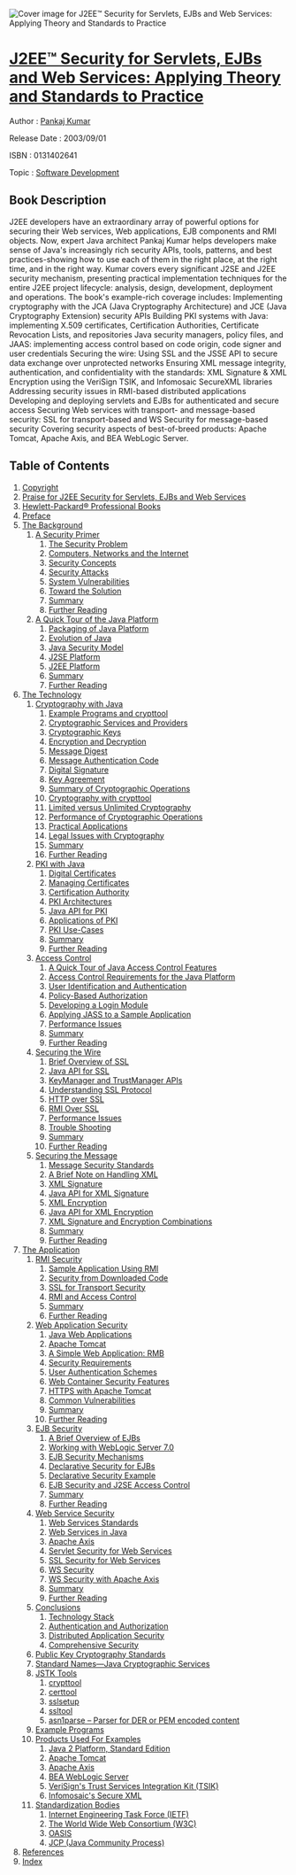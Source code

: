![Cover image for J2EE™ Security for Servlets, EJBs and Web Services: Applying Theory and Standards to Practice](https://imgdetail.ebookreading.net/cover/cover/software_development/EB0131402641.jpg)

[J2EE™ Security for Servlets, EJBs and Web Services: Applying Theory and Standards to Practice](https://ebookreading.net/view/book/J2EE%E2%84%A2+Security+for+Servlets%2C+EJBs+and+Web+Services%3A+Applying+Theory+and+Standards+to+Practice-EB0131402641_1.html "J2EE™ Security for Servlets, EJBs and Web Services: Applying Theory and Standards to Practice")
====================================================================================================================

Author : [Pankaj Kumar](https://ebookreading.net/search/author/Pankaj+Kumar)

Release Date : 2003/09/01

ISBN : 0131402641

Topic : [Software Development](https://ebookreading.net/search/category/software-development)

Book Description
-----------------

J2EE developers have an extraordinary array of powerful options for securing their Web services, Web applications, EJB components and RMI objects. Now, expert Java architect Pankaj Kumar helps developers make sense of Java's increasingly rich security APIs, tools, patterns, and best practices-showing how to use each of them in the right place, at the right time, and in the right way.
Kumar covers every significant J2SE and J2EE security mechanism, presenting practical implementation techniques for the entire J2EE project lifecycle: analysis, design, development, deployment and operations. The book's example-rich coverage includes:
Implementing cryptography with the JCA (Java Cryptography Architecture) and JCE (Java Cryptography Extension) security APIs
Building PKI systems with Java: implementing X.509 certificates, Certification Authorities, Certificate Revocation Lists, and repositories
Java security managers, policy files, and JAAS: implementing access control based on code origin, code signer and user credentials
Securing the wire: Using SSL and the JSSE API to secure data exchange over unprotected networks
Ensuring XML message integrity, authentication, and confidentiality with the standards: XML Signature &amp; XML Encryption using the VeriSign TSIK, and Infomosaic SecureXML libraries
Addressing security issues in RMI-based distributed applications
Developing and deploying servlets and EJBs for authenticated and secure access
Securing Web services with transport- and message-based security: SSL for transport-based and WS Security for message-based security
Covering security aspects of best-of-breed products: Apache Tomcat, Apache Axis, and BEA WebLogic Server.
              
Table of Contents
-----------------

1. [Copyright](https://ebookreading.net/view/book/J2EE%E2%84%A2+Security+for+Servlets%2C+EJBs+and+Web+Services%3A+Applying+Theory+and+Standards+to+Practice-EB0131402641_1.html)
1. [Praise for J2EE Security for Servlets, EJBs and Web Services](https://ebookreading.net/view/book/J2EE%E2%84%A2+Security+for+Servlets%2C+EJBs+and+Web+Services%3A+Applying+Theory+and+Standards+to+Practice-EB0131402641_2.html)
1. [Hewlett-Packard® Professional Books](https://ebookreading.net/view/book/J2EE%E2%84%A2+Security+for+Servlets%2C+EJBs+and+Web+Services%3A+Applying+Theory+and+Standards+to+Practice-EB0131402641_3.html)
1. [Preface](https://ebookreading.net/view/book/J2EE%E2%84%A2+Security+for+Servlets%2C+EJBs+and+Web+Services%3A+Applying+Theory+and+Standards+to+Practice-EB0131402641_4.html)
1. [The Background](https://ebookreading.net/view/book/J2EE%E2%84%A2+Security+for+Servlets%2C+EJBs+and+Web+Services%3A+Applying+Theory+and+Standards+to+Practice-EB0131402641_5.html)
    1. [A Security Primer](https://ebookreading.net/view/book/J2EE%E2%84%A2+Security+for+Servlets%2C+EJBs+and+Web+Services%3A+Applying+Theory+and+Standards+to+Practice-EB0131402641_6.html)
        1. [The Security Problem](https://ebookreading.net/view/book/J2EE%E2%84%A2+Security+for+Servlets%2C+EJBs+and+Web+Services%3A+Applying+Theory+and+Standards+to+Practice-EB0131402641_7.html)
        1. [Computers, Networks and the Internet](https://ebookreading.net/view/book/J2EE%E2%84%A2+Security+for+Servlets%2C+EJBs+and+Web+Services%3A+Applying+Theory+and+Standards+to+Practice-EB0131402641_8.html)
        1. [Security Concepts](https://ebookreading.net/view/book/J2EE%E2%84%A2+Security+for+Servlets%2C+EJBs+and+Web+Services%3A+Applying+Theory+and+Standards+to+Practice-EB0131402641_9.html)
        1. [Security Attacks](https://ebookreading.net/view/book/J2EE%E2%84%A2+Security+for+Servlets%2C+EJBs+and+Web+Services%3A+Applying+Theory+and+Standards+to+Practice-EB0131402641_10.html)
        1. [System Vulnerabilities](https://ebookreading.net/view/book/J2EE%E2%84%A2+Security+for+Servlets%2C+EJBs+and+Web+Services%3A+Applying+Theory+and+Standards+to+Practice-EB0131402641_11.html)
        1. [Toward the Solution](https://ebookreading.net/view/book/J2EE%E2%84%A2+Security+for+Servlets%2C+EJBs+and+Web+Services%3A+Applying+Theory+and+Standards+to+Practice-EB0131402641_12.html)
        1. [Summary](https://ebookreading.net/view/book/J2EE%E2%84%A2+Security+for+Servlets%2C+EJBs+and+Web+Services%3A+Applying+Theory+and+Standards+to+Practice-EB0131402641_13.html)
        1. [Further Reading](https://ebookreading.net/view/book/J2EE%E2%84%A2+Security+for+Servlets%2C+EJBs+and+Web+Services%3A+Applying+Theory+and+Standards+to+Practice-EB0131402641_14.html)
    1. [A Quick Tour of the Java Platform](https://ebookreading.net/view/book/J2EE%E2%84%A2+Security+for+Servlets%2C+EJBs+and+Web+Services%3A+Applying+Theory+and+Standards+to+Practice-EB0131402641_15.html)
        1. [Packaging of Java Platform](https://ebookreading.net/view/book/J2EE%E2%84%A2+Security+for+Servlets%2C+EJBs+and+Web+Services%3A+Applying+Theory+and+Standards+to+Practice-EB0131402641_16.html)
        1. [Evolution of Java](https://ebookreading.net/view/book/J2EE%E2%84%A2+Security+for+Servlets%2C+EJBs+and+Web+Services%3A+Applying+Theory+and+Standards+to+Practice-EB0131402641_17.html)
        1. [Java Security Model](https://ebookreading.net/view/book/J2EE%E2%84%A2+Security+for+Servlets%2C+EJBs+and+Web+Services%3A+Applying+Theory+and+Standards+to+Practice-EB0131402641_18.html)
        1. [J2SE Platform](https://ebookreading.net/view/book/J2EE%E2%84%A2+Security+for+Servlets%2C+EJBs+and+Web+Services%3A+Applying+Theory+and+Standards+to+Practice-EB0131402641_19.html)
        1. [J2EE Platform](https://ebookreading.net/view/book/J2EE%E2%84%A2+Security+for+Servlets%2C+EJBs+and+Web+Services%3A+Applying+Theory+and+Standards+to+Practice-EB0131402641_20.html)
        1. [Summary](https://ebookreading.net/view/book/J2EE%E2%84%A2+Security+for+Servlets%2C+EJBs+and+Web+Services%3A+Applying+Theory+and+Standards+to+Practice-EB0131402641_21.html)
        1. [Further Reading](https://ebookreading.net/view/book/J2EE%E2%84%A2+Security+for+Servlets%2C+EJBs+and+Web+Services%3A+Applying+Theory+and+Standards+to+Practice-EB0131402641_22.html)
1. [The Technology](https://ebookreading.net/view/book/J2EE%E2%84%A2+Security+for+Servlets%2C+EJBs+and+Web+Services%3A+Applying+Theory+and+Standards+to+Practice-EB0131402641_23.html)
    1. [Cryptography with Java](https://ebookreading.net/view/book/J2EE%E2%84%A2+Security+for+Servlets%2C+EJBs+and+Web+Services%3A+Applying+Theory+and+Standards+to+Practice-EB0131402641_24.html)
        1. [Example Programs and crypttool](https://ebookreading.net/view/book/J2EE%E2%84%A2+Security+for+Servlets%2C+EJBs+and+Web+Services%3A+Applying+Theory+and+Standards+to+Practice-EB0131402641_25.html)
        1. [Cryptographic Services and Providers](https://ebookreading.net/view/book/J2EE%E2%84%A2+Security+for+Servlets%2C+EJBs+and+Web+Services%3A+Applying+Theory+and+Standards+to+Practice-EB0131402641_26.html)
        1. [Cryptographic Keys](https://ebookreading.net/view/book/J2EE%E2%84%A2+Security+for+Servlets%2C+EJBs+and+Web+Services%3A+Applying+Theory+and+Standards+to+Practice-EB0131402641_27.html)
        1. [Encryption and Decryption](https://ebookreading.net/view/book/J2EE%E2%84%A2+Security+for+Servlets%2C+EJBs+and+Web+Services%3A+Applying+Theory+and+Standards+to+Practice-EB0131402641_28.html)
        1. [Message Digest](https://ebookreading.net/view/book/J2EE%E2%84%A2+Security+for+Servlets%2C+EJBs+and+Web+Services%3A+Applying+Theory+and+Standards+to+Practice-EB0131402641_29.html)
        1. [Message Authentication Code](https://ebookreading.net/view/book/J2EE%E2%84%A2+Security+for+Servlets%2C+EJBs+and+Web+Services%3A+Applying+Theory+and+Standards+to+Practice-EB0131402641_30.html)
        1. [Digital Signature](https://ebookreading.net/view/book/J2EE%E2%84%A2+Security+for+Servlets%2C+EJBs+and+Web+Services%3A+Applying+Theory+and+Standards+to+Practice-EB0131402641_31.html)
        1. [Key Agreement](https://ebookreading.net/view/book/J2EE%E2%84%A2+Security+for+Servlets%2C+EJBs+and+Web+Services%3A+Applying+Theory+and+Standards+to+Practice-EB0131402641_32.html)
        1. [Summary of Cryptographic Operations](https://ebookreading.net/view/book/J2EE%E2%84%A2+Security+for+Servlets%2C+EJBs+and+Web+Services%3A+Applying+Theory+and+Standards+to+Practice-EB0131402641_33.html)
        1. [Cryptography with crypttool](https://ebookreading.net/view/book/J2EE%E2%84%A2+Security+for+Servlets%2C+EJBs+and+Web+Services%3A+Applying+Theory+and+Standards+to+Practice-EB0131402641_34.html)
        1. [Limited versus Unlimited Cryptography](https://ebookreading.net/view/book/J2EE%E2%84%A2+Security+for+Servlets%2C+EJBs+and+Web+Services%3A+Applying+Theory+and+Standards+to+Practice-EB0131402641_35.html)
        1. [Performance of Cryptographic Operations](https://ebookreading.net/view/book/J2EE%E2%84%A2+Security+for+Servlets%2C+EJBs+and+Web+Services%3A+Applying+Theory+and+Standards+to+Practice-EB0131402641_36.html)
        1. [Practical Applications](https://ebookreading.net/view/book/J2EE%E2%84%A2+Security+for+Servlets%2C+EJBs+and+Web+Services%3A+Applying+Theory+and+Standards+to+Practice-EB0131402641_37.html)
        1. [Legal Issues with Cryptography](https://ebookreading.net/view/book/J2EE%E2%84%A2+Security+for+Servlets%2C+EJBs+and+Web+Services%3A+Applying+Theory+and+Standards+to+Practice-EB0131402641_38.html)
        1. [Summary](https://ebookreading.net/view/book/J2EE%E2%84%A2+Security+for+Servlets%2C+EJBs+and+Web+Services%3A+Applying+Theory+and+Standards+to+Practice-EB0131402641_39.html)
        1. [Further Reading](https://ebookreading.net/view/book/J2EE%E2%84%A2+Security+for+Servlets%2C+EJBs+and+Web+Services%3A+Applying+Theory+and+Standards+to+Practice-EB0131402641_40.html)
    1. [PKI with Java](https://ebookreading.net/view/book/J2EE%E2%84%A2+Security+for+Servlets%2C+EJBs+and+Web+Services%3A+Applying+Theory+and+Standards+to+Practice-EB0131402641_41.html)
        1. [Digital Certificates](https://ebookreading.net/view/book/J2EE%E2%84%A2+Security+for+Servlets%2C+EJBs+and+Web+Services%3A+Applying+Theory+and+Standards+to+Practice-EB0131402641_42.html)
        1. [Managing Certificates](https://ebookreading.net/view/book/J2EE%E2%84%A2+Security+for+Servlets%2C+EJBs+and+Web+Services%3A+Applying+Theory+and+Standards+to+Practice-EB0131402641_43.html)
        1. [Certification Authority](https://ebookreading.net/view/book/J2EE%E2%84%A2+Security+for+Servlets%2C+EJBs+and+Web+Services%3A+Applying+Theory+and+Standards+to+Practice-EB0131402641_44.html)
        1. [PKI Architectures](https://ebookreading.net/view/book/J2EE%E2%84%A2+Security+for+Servlets%2C+EJBs+and+Web+Services%3A+Applying+Theory+and+Standards+to+Practice-EB0131402641_45.html)
        1. [Java API for PKI](https://ebookreading.net/view/book/J2EE%E2%84%A2+Security+for+Servlets%2C+EJBs+and+Web+Services%3A+Applying+Theory+and+Standards+to+Practice-EB0131402641_46.html)
        1. [Applications of PKI](https://ebookreading.net/view/book/J2EE%E2%84%A2+Security+for+Servlets%2C+EJBs+and+Web+Services%3A+Applying+Theory+and+Standards+to+Practice-EB0131402641_47.html)
        1. [PKI Use-Cases](https://ebookreading.net/view/book/J2EE%E2%84%A2+Security+for+Servlets%2C+EJBs+and+Web+Services%3A+Applying+Theory+and+Standards+to+Practice-EB0131402641_48.html)
        1. [Summary](https://ebookreading.net/view/book/J2EE%E2%84%A2+Security+for+Servlets%2C+EJBs+and+Web+Services%3A+Applying+Theory+and+Standards+to+Practice-EB0131402641_49.html)
        1. [Further Reading](https://ebookreading.net/view/book/J2EE%E2%84%A2+Security+for+Servlets%2C+EJBs+and+Web+Services%3A+Applying+Theory+and+Standards+to+Practice-EB0131402641_50.html)
    1. [Access Control](https://ebookreading.net/view/book/J2EE%E2%84%A2+Security+for+Servlets%2C+EJBs+and+Web+Services%3A+Applying+Theory+and+Standards+to+Practice-EB0131402641_51.html)
        1. [A Quick Tour of Java Access Control Features](https://ebookreading.net/view/book/J2EE%E2%84%A2+Security+for+Servlets%2C+EJBs+and+Web+Services%3A+Applying+Theory+and+Standards+to+Practice-EB0131402641_52.html)
        1. [Access Control Requirements for the Java Platform](https://ebookreading.net/view/book/J2EE%E2%84%A2+Security+for+Servlets%2C+EJBs+and+Web+Services%3A+Applying+Theory+and+Standards+to+Practice-EB0131402641_53.html)
        1. [User Identification and Authentication](https://ebookreading.net/view/book/J2EE%E2%84%A2+Security+for+Servlets%2C+EJBs+and+Web+Services%3A+Applying+Theory+and+Standards+to+Practice-EB0131402641_54.html)
        1. [Policy-Based Authorization](https://ebookreading.net/view/book/J2EE%E2%84%A2+Security+for+Servlets%2C+EJBs+and+Web+Services%3A+Applying+Theory+and+Standards+to+Practice-EB0131402641_55.html)
        1. [Developing a Login Module](https://ebookreading.net/view/book/J2EE%E2%84%A2+Security+for+Servlets%2C+EJBs+and+Web+Services%3A+Applying+Theory+and+Standards+to+Practice-EB0131402641_56.html)
        1. [Applying JASS to a Sample Application](https://ebookreading.net/view/book/J2EE%E2%84%A2+Security+for+Servlets%2C+EJBs+and+Web+Services%3A+Applying+Theory+and+Standards+to+Practice-EB0131402641_57.html)
        1. [Performance Issues](https://ebookreading.net/view/book/J2EE%E2%84%A2+Security+for+Servlets%2C+EJBs+and+Web+Services%3A+Applying+Theory+and+Standards+to+Practice-EB0131402641_58.html)
        1. [Summary](https://ebookreading.net/view/book/J2EE%E2%84%A2+Security+for+Servlets%2C+EJBs+and+Web+Services%3A+Applying+Theory+and+Standards+to+Practice-EB0131402641_59.html)
        1. [Further Reading](https://ebookreading.net/view/book/J2EE%E2%84%A2+Security+for+Servlets%2C+EJBs+and+Web+Services%3A+Applying+Theory+and+Standards+to+Practice-EB0131402641_60.html)
    1. [Securing the Wire](https://ebookreading.net/view/book/J2EE%E2%84%A2+Security+for+Servlets%2C+EJBs+and+Web+Services%3A+Applying+Theory+and+Standards+to+Practice-EB0131402641_61.html)
        1. [Brief Overview of SSL](https://ebookreading.net/view/book/J2EE%E2%84%A2+Security+for+Servlets%2C+EJBs+and+Web+Services%3A+Applying+Theory+and+Standards+to+Practice-EB0131402641_62.html)
        1. [Java API for SSL](https://ebookreading.net/view/book/J2EE%E2%84%A2+Security+for+Servlets%2C+EJBs+and+Web+Services%3A+Applying+Theory+and+Standards+to+Practice-EB0131402641_63.html)
        1. [KeyManager and TrustManager APIs](https://ebookreading.net/view/book/J2EE%E2%84%A2+Security+for+Servlets%2C+EJBs+and+Web+Services%3A+Applying+Theory+and+Standards+to+Practice-EB0131402641_64.html)
        1. [Understanding SSL Protocol](https://ebookreading.net/view/book/J2EE%E2%84%A2+Security+for+Servlets%2C+EJBs+and+Web+Services%3A+Applying+Theory+and+Standards+to+Practice-EB0131402641_65.html)
        1. [HTTP over SSL](https://ebookreading.net/view/book/J2EE%E2%84%A2+Security+for+Servlets%2C+EJBs+and+Web+Services%3A+Applying+Theory+and+Standards+to+Practice-EB0131402641_66.html)
        1. [RMI Over SSL](https://ebookreading.net/view/book/J2EE%E2%84%A2+Security+for+Servlets%2C+EJBs+and+Web+Services%3A+Applying+Theory+and+Standards+to+Practice-EB0131402641_67.html)
        1. [Performance Issues](https://ebookreading.net/view/book/J2EE%E2%84%A2+Security+for+Servlets%2C+EJBs+and+Web+Services%3A+Applying+Theory+and+Standards+to+Practice-EB0131402641_68.html)
        1. [Trouble Shooting](https://ebookreading.net/view/book/J2EE%E2%84%A2+Security+for+Servlets%2C+EJBs+and+Web+Services%3A+Applying+Theory+and+Standards+to+Practice-EB0131402641_69.html)
        1. [Summary](https://ebookreading.net/view/book/J2EE%E2%84%A2+Security+for+Servlets%2C+EJBs+and+Web+Services%3A+Applying+Theory+and+Standards+to+Practice-EB0131402641_70.html)
        1. [Further Reading](https://ebookreading.net/view/book/J2EE%E2%84%A2+Security+for+Servlets%2C+EJBs+and+Web+Services%3A+Applying+Theory+and+Standards+to+Practice-EB0131402641_71.html)
    1. [Securing the Message](https://ebookreading.net/view/book/J2EE%E2%84%A2+Security+for+Servlets%2C+EJBs+and+Web+Services%3A+Applying+Theory+and+Standards+to+Practice-EB0131402641_72.html)
        1. [Message Security Standards](https://ebookreading.net/view/book/J2EE%E2%84%A2+Security+for+Servlets%2C+EJBs+and+Web+Services%3A+Applying+Theory+and+Standards+to+Practice-EB0131402641_73.html)
        1. [A Brief Note on Handling XML](https://ebookreading.net/view/book/J2EE%E2%84%A2+Security+for+Servlets%2C+EJBs+and+Web+Services%3A+Applying+Theory+and+Standards+to+Practice-EB0131402641_74.html)
        1. [XML Signature](https://ebookreading.net/view/book/J2EE%E2%84%A2+Security+for+Servlets%2C+EJBs+and+Web+Services%3A+Applying+Theory+and+Standards+to+Practice-EB0131402641_75.html)
        1. [Java API for XML Signature](https://ebookreading.net/view/book/J2EE%E2%84%A2+Security+for+Servlets%2C+EJBs+and+Web+Services%3A+Applying+Theory+and+Standards+to+Practice-EB0131402641_76.html)
        1. [XML Encryption](https://ebookreading.net/view/book/J2EE%E2%84%A2+Security+for+Servlets%2C+EJBs+and+Web+Services%3A+Applying+Theory+and+Standards+to+Practice-EB0131402641_77.html)
        1. [Java API for XML Encryption](https://ebookreading.net/view/book/J2EE%E2%84%A2+Security+for+Servlets%2C+EJBs+and+Web+Services%3A+Applying+Theory+and+Standards+to+Practice-EB0131402641_78.html)
        1. [XML Signature and Encryption Combinations](https://ebookreading.net/view/book/J2EE%E2%84%A2+Security+for+Servlets%2C+EJBs+and+Web+Services%3A+Applying+Theory+and+Standards+to+Practice-EB0131402641_79.html)
        1. [Summary](https://ebookreading.net/view/book/J2EE%E2%84%A2+Security+for+Servlets%2C+EJBs+and+Web+Services%3A+Applying+Theory+and+Standards+to+Practice-EB0131402641_80.html)
        1. [Further Reading](https://ebookreading.net/view/book/J2EE%E2%84%A2+Security+for+Servlets%2C+EJBs+and+Web+Services%3A+Applying+Theory+and+Standards+to+Practice-EB0131402641_81.html)
1. [The Application](https://ebookreading.net/view/book/J2EE%E2%84%A2+Security+for+Servlets%2C+EJBs+and+Web+Services%3A+Applying+Theory+and+Standards+to+Practice-EB0131402641_82.html)
    1. [RMI Security](https://ebookreading.net/view/book/J2EE%E2%84%A2+Security+for+Servlets%2C+EJBs+and+Web+Services%3A+Applying+Theory+and+Standards+to+Practice-EB0131402641_83.html)
        1. [Sample Application Using RMI](https://ebookreading.net/view/book/J2EE%E2%84%A2+Security+for+Servlets%2C+EJBs+and+Web+Services%3A+Applying+Theory+and+Standards+to+Practice-EB0131402641_84.html)
        1. [Security from Downloaded Code](https://ebookreading.net/view/book/J2EE%E2%84%A2+Security+for+Servlets%2C+EJBs+and+Web+Services%3A+Applying+Theory+and+Standards+to+Practice-EB0131402641_85.html)
        1. [SSL for Transport Security](https://ebookreading.net/view/book/J2EE%E2%84%A2+Security+for+Servlets%2C+EJBs+and+Web+Services%3A+Applying+Theory+and+Standards+to+Practice-EB0131402641_86.html)
        1. [RMI and Access Control](https://ebookreading.net/view/book/J2EE%E2%84%A2+Security+for+Servlets%2C+EJBs+and+Web+Services%3A+Applying+Theory+and+Standards+to+Practice-EB0131402641_87.html)
        1. [Summary](https://ebookreading.net/view/book/J2EE%E2%84%A2+Security+for+Servlets%2C+EJBs+and+Web+Services%3A+Applying+Theory+and+Standards+to+Practice-EB0131402641_88.html)
        1. [Further Reading](https://ebookreading.net/view/book/J2EE%E2%84%A2+Security+for+Servlets%2C+EJBs+and+Web+Services%3A+Applying+Theory+and+Standards+to+Practice-EB0131402641_89.html)
    1. [Web Application Security](https://ebookreading.net/view/book/J2EE%E2%84%A2+Security+for+Servlets%2C+EJBs+and+Web+Services%3A+Applying+Theory+and+Standards+to+Practice-EB0131402641_90.html)
        1. [Java Web Applications](https://ebookreading.net/view/book/J2EE%E2%84%A2+Security+for+Servlets%2C+EJBs+and+Web+Services%3A+Applying+Theory+and+Standards+to+Practice-EB0131402641_91.html)
        1. [Apache Tomcat](https://ebookreading.net/view/book/J2EE%E2%84%A2+Security+for+Servlets%2C+EJBs+and+Web+Services%3A+Applying+Theory+and+Standards+to+Practice-EB0131402641_92.html)
        1. [A Simple Web Application: RMB](https://ebookreading.net/view/book/J2EE%E2%84%A2+Security+for+Servlets%2C+EJBs+and+Web+Services%3A+Applying+Theory+and+Standards+to+Practice-EB0131402641_93.html)
        1. [Security Requirements](https://ebookreading.net/view/book/J2EE%E2%84%A2+Security+for+Servlets%2C+EJBs+and+Web+Services%3A+Applying+Theory+and+Standards+to+Practice-EB0131402641_94.html)
        1. [User Authentication Schemes](https://ebookreading.net/view/book/J2EE%E2%84%A2+Security+for+Servlets%2C+EJBs+and+Web+Services%3A+Applying+Theory+and+Standards+to+Practice-EB0131402641_95.html)
        1. [Web Container Security Features](https://ebookreading.net/view/book/J2EE%E2%84%A2+Security+for+Servlets%2C+EJBs+and+Web+Services%3A+Applying+Theory+and+Standards+to+Practice-EB0131402641_96.html)
        1. [HTTPS with Apache Tomcat](https://ebookreading.net/view/book/J2EE%E2%84%A2+Security+for+Servlets%2C+EJBs+and+Web+Services%3A+Applying+Theory+and+Standards+to+Practice-EB0131402641_97.html)
        1. [Common Vulnerabilities](https://ebookreading.net/view/book/J2EE%E2%84%A2+Security+for+Servlets%2C+EJBs+and+Web+Services%3A+Applying+Theory+and+Standards+to+Practice-EB0131402641_98.html)
        1. [Summary](https://ebookreading.net/view/book/J2EE%E2%84%A2+Security+for+Servlets%2C+EJBs+and+Web+Services%3A+Applying+Theory+and+Standards+to+Practice-EB0131402641_99.html)
        1. [Further Reading](https://ebookreading.net/view/book/J2EE%E2%84%A2+Security+for+Servlets%2C+EJBs+and+Web+Services%3A+Applying+Theory+and+Standards+to+Practice-EB0131402641_100.html)
    1. [EJB Security](https://ebookreading.net/view/book/J2EE%E2%84%A2+Security+for+Servlets%2C+EJBs+and+Web+Services%3A+Applying+Theory+and+Standards+to+Practice-EB0131402641_101.html)
        1. [A Brief Overview of EJBs](https://ebookreading.net/view/book/J2EE%E2%84%A2+Security+for+Servlets%2C+EJBs+and+Web+Services%3A+Applying+Theory+and+Standards+to+Practice-EB0131402641_102.html)
        1. [Working with WebLogic Server 7.0](https://ebookreading.net/view/book/J2EE%E2%84%A2+Security+for+Servlets%2C+EJBs+and+Web+Services%3A+Applying+Theory+and+Standards+to+Practice-EB0131402641_103.html)
        1. [EJB Security Mechanisms](https://ebookreading.net/view/book/J2EE%E2%84%A2+Security+for+Servlets%2C+EJBs+and+Web+Services%3A+Applying+Theory+and+Standards+to+Practice-EB0131402641_104.html)
        1. [Declarative Security for EJBs](https://ebookreading.net/view/book/J2EE%E2%84%A2+Security+for+Servlets%2C+EJBs+and+Web+Services%3A+Applying+Theory+and+Standards+to+Practice-EB0131402641_105.html)
        1. [Declarative Security Example](https://ebookreading.net/view/book/J2EE%E2%84%A2+Security+for+Servlets%2C+EJBs+and+Web+Services%3A+Applying+Theory+and+Standards+to+Practice-EB0131402641_106.html)
        1. [EJB Security and J2SE Access Control](https://ebookreading.net/view/book/J2EE%E2%84%A2+Security+for+Servlets%2C+EJBs+and+Web+Services%3A+Applying+Theory+and+Standards+to+Practice-EB0131402641_107.html)
        1. [Summary](https://ebookreading.net/view/book/J2EE%E2%84%A2+Security+for+Servlets%2C+EJBs+and+Web+Services%3A+Applying+Theory+and+Standards+to+Practice-EB0131402641_108.html)
        1. [Further Reading](https://ebookreading.net/view/book/J2EE%E2%84%A2+Security+for+Servlets%2C+EJBs+and+Web+Services%3A+Applying+Theory+and+Standards+to+Practice-EB0131402641_109.html)
    1. [Web Service Security](https://ebookreading.net/view/book/J2EE%E2%84%A2+Security+for+Servlets%2C+EJBs+and+Web+Services%3A+Applying+Theory+and+Standards+to+Practice-EB0131402641_110.html)
        1. [Web Services Standards](https://ebookreading.net/view/book/J2EE%E2%84%A2+Security+for+Servlets%2C+EJBs+and+Web+Services%3A+Applying+Theory+and+Standards+to+Practice-EB0131402641_111.html)
        1. [Web Services in Java](https://ebookreading.net/view/book/J2EE%E2%84%A2+Security+for+Servlets%2C+EJBs+and+Web+Services%3A+Applying+Theory+and+Standards+to+Practice-EB0131402641_112.html)
        1. [Apache Axis](https://ebookreading.net/view/book/J2EE%E2%84%A2+Security+for+Servlets%2C+EJBs+and+Web+Services%3A+Applying+Theory+and+Standards+to+Practice-EB0131402641_113.html)
        1. [Servlet Security for Web Services](https://ebookreading.net/view/book/J2EE%E2%84%A2+Security+for+Servlets%2C+EJBs+and+Web+Services%3A+Applying+Theory+and+Standards+to+Practice-EB0131402641_114.html)
        1. [SSL Security for Web Services](https://ebookreading.net/view/book/J2EE%E2%84%A2+Security+for+Servlets%2C+EJBs+and+Web+Services%3A+Applying+Theory+and+Standards+to+Practice-EB0131402641_115.html)
        1. [WS Security](https://ebookreading.net/view/book/J2EE%E2%84%A2+Security+for+Servlets%2C+EJBs+and+Web+Services%3A+Applying+Theory+and+Standards+to+Practice-EB0131402641_116.html)
        1. [WS Security with Apache Axis](https://ebookreading.net/view/book/J2EE%E2%84%A2+Security+for+Servlets%2C+EJBs+and+Web+Services%3A+Applying+Theory+and+Standards+to+Practice-EB0131402641_117.html)
        1. [Summary](https://ebookreading.net/view/book/J2EE%E2%84%A2+Security+for+Servlets%2C+EJBs+and+Web+Services%3A+Applying+Theory+and+Standards+to+Practice-EB0131402641_118.html)
        1. [Further Reading](https://ebookreading.net/view/book/J2EE%E2%84%A2+Security+for+Servlets%2C+EJBs+and+Web+Services%3A+Applying+Theory+and+Standards+to+Practice-EB0131402641_119.html)
    1. [Conclusions](https://ebookreading.net/view/book/J2EE%E2%84%A2+Security+for+Servlets%2C+EJBs+and+Web+Services%3A+Applying+Theory+and+Standards+to+Practice-EB0131402641_120.html)
        1. [Technology Stack](https://ebookreading.net/view/book/J2EE%E2%84%A2+Security+for+Servlets%2C+EJBs+and+Web+Services%3A+Applying+Theory+and+Standards+to+Practice-EB0131402641_121.html)
        1. [Authentication and Authorization](https://ebookreading.net/view/book/J2EE%E2%84%A2+Security+for+Servlets%2C+EJBs+and+Web+Services%3A+Applying+Theory+and+Standards+to+Practice-EB0131402641_122.html)
        1. [Distributed Application Security](https://ebookreading.net/view/book/J2EE%E2%84%A2+Security+for+Servlets%2C+EJBs+and+Web+Services%3A+Applying+Theory+and+Standards+to+Practice-EB0131402641_123.html)
        1. [Comprehensive Security](https://ebookreading.net/view/book/J2EE%E2%84%A2+Security+for+Servlets%2C+EJBs+and+Web+Services%3A+Applying+Theory+and+Standards+to+Practice-EB0131402641_124.html)
    1. [Public Key Cryptography Standards](https://ebookreading.net/view/book/J2EE%E2%84%A2+Security+for+Servlets%2C+EJBs+and+Web+Services%3A+Applying+Theory+and+Standards+to+Practice-EB0131402641_125.html)
    1. [Standard Names—Java Cryptographic Services](https://ebookreading.net/view/book/J2EE%E2%84%A2+Security+for+Servlets%2C+EJBs+and+Web+Services%3A+Applying+Theory+and+Standards+to+Practice-EB0131402641_126.html)
    1. [JSTK Tools](https://ebookreading.net/view/book/J2EE%E2%84%A2+Security+for+Servlets%2C+EJBs+and+Web+Services%3A+Applying+Theory+and+Standards+to+Practice-EB0131402641_127.html)
        1. [crypttool](https://ebookreading.net/view/book/J2EE%E2%84%A2+Security+for+Servlets%2C+EJBs+and+Web+Services%3A+Applying+Theory+and+Standards+to+Practice-EB0131402641_128.html)
        1. [certtool](https://ebookreading.net/view/book/J2EE%E2%84%A2+Security+for+Servlets%2C+EJBs+and+Web+Services%3A+Applying+Theory+and+Standards+to+Practice-EB0131402641_129.html)
        1. [sslsetup](https://ebookreading.net/view/book/J2EE%E2%84%A2+Security+for+Servlets%2C+EJBs+and+Web+Services%3A+Applying+Theory+and+Standards+to+Practice-EB0131402641_130.html)
        1. [ssltool](https://ebookreading.net/view/book/J2EE%E2%84%A2+Security+for+Servlets%2C+EJBs+and+Web+Services%3A+Applying+Theory+and+Standards+to+Practice-EB0131402641_131.html)
        1. [asn1parse – Parser for DER or PEM encoded content](https://ebookreading.net/view/book/J2EE%E2%84%A2+Security+for+Servlets%2C+EJBs+and+Web+Services%3A+Applying+Theory+and+Standards+to+Practice-EB0131402641_132.html)
    1. [Example Programs](https://ebookreading.net/view/book/J2EE%E2%84%A2+Security+for+Servlets%2C+EJBs+and+Web+Services%3A+Applying+Theory+and+Standards+to+Practice-EB0131402641_133.html)
    1. [Products Used For Examples](https://ebookreading.net/view/book/J2EE%E2%84%A2+Security+for+Servlets%2C+EJBs+and+Web+Services%3A+Applying+Theory+and+Standards+to+Practice-EB0131402641_134.html)
        1. [Java 2 Platform, Standard Edition](https://ebookreading.net/view/book/J2EE%E2%84%A2+Security+for+Servlets%2C+EJBs+and+Web+Services%3A+Applying+Theory+and+Standards+to+Practice-EB0131402641_135.html)
        1. [Apache Tomcat](https://ebookreading.net/view/book/J2EE%E2%84%A2+Security+for+Servlets%2C+EJBs+and+Web+Services%3A+Applying+Theory+and+Standards+to+Practice-EB0131402641_136.html)
        1. [Apache Axis](https://ebookreading.net/view/book/J2EE%E2%84%A2+Security+for+Servlets%2C+EJBs+and+Web+Services%3A+Applying+Theory+and+Standards+to+Practice-EB0131402641_137.html)
        1. [BEA WebLogic Server](https://ebookreading.net/view/book/J2EE%E2%84%A2+Security+for+Servlets%2C+EJBs+and+Web+Services%3A+Applying+Theory+and+Standards+to+Practice-EB0131402641_138.html)
        1. [VeriSign&#39;s Trust Services Integration Kit (TSIK)](https://ebookreading.net/view/book/J2EE%E2%84%A2+Security+for+Servlets%2C+EJBs+and+Web+Services%3A+Applying+Theory+and+Standards+to+Practice-EB0131402641_139.html)
        1. [Infomosaic&#39;s Secure XML](https://ebookreading.net/view/book/J2EE%E2%84%A2+Security+for+Servlets%2C+EJBs+and+Web+Services%3A+Applying+Theory+and+Standards+to+Practice-EB0131402641_140.html)
    1. [Standardization Bodies](https://ebookreading.net/view/book/J2EE%E2%84%A2+Security+for+Servlets%2C+EJBs+and+Web+Services%3A+Applying+Theory+and+Standards+to+Practice-EB0131402641_141.html)
        1. [Internet Engineering Task Force (IETF)](https://ebookreading.net/view/book/J2EE%E2%84%A2+Security+for+Servlets%2C+EJBs+and+Web+Services%3A+Applying+Theory+and+Standards+to+Practice-EB0131402641_142.html)
        1. [The World Wide Web Consortium (W3C)](https://ebookreading.net/view/book/J2EE%E2%84%A2+Security+for+Servlets%2C+EJBs+and+Web+Services%3A+Applying+Theory+and+Standards+to+Practice-EB0131402641_143.html)
        1. [OASIS](https://ebookreading.net/view/book/J2EE%E2%84%A2+Security+for+Servlets%2C+EJBs+and+Web+Services%3A+Applying+Theory+and+Standards+to+Practice-EB0131402641_144.html)
        1. [JCP (Java Community Process)](https://ebookreading.net/view/book/J2EE%E2%84%A2+Security+for+Servlets%2C+EJBs+and+Web+Services%3A+Applying+Theory+and+Standards+to+Practice-EB0131402641_145.html)
1. [References](https://ebookreading.net/view/book/J2EE%E2%84%A2+Security+for+Servlets%2C+EJBs+and+Web+Services%3A+Applying+Theory+and+Standards+to+Practice-EB0131402641_146.html)
1. [Index](https://ebookreading.net/view/book/J2EE%E2%84%A2+Security+for+Servlets%2C+EJBs+and+Web+Services%3A+Applying+Theory+and+Standards+to+Practice-EB0131402641_147.html)
